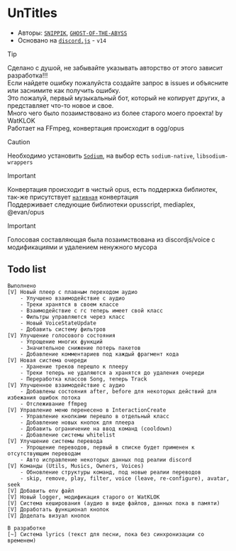 # UnTitles
- Авторы: [`SNIPPIK`](https://github.com/SNIPPIK), [`GHOST-OF-THE-ABYSS`](https://github.com/GHOST-OF-THE-ABYSS)
- Основано на [`discord.js`](https://discord.js.org) - `v14`


> [!TIP]
> Сделано с душой, не забывайте указывать авторство от этого зависит разработка!!!\
> Если найдете ошибку пожалуйста создайте запрос в issues и объясните или заснимите как получить ошибку.\
> Это пожалуй, первый музыкальный бот, который не копирует других, а представляет что-то новое и свое.\
> Много чего было позаимствовано из более старого моего проекта! by WatKLOK\
> Работает на FFmpeg, конвертация происходит в ogg/opus



> [!CAUTION]
> Необходимо установить [`Sodium`](src/dependencies/voice/audio/Sodium.ts), на выбор есть `sodium-native`, `libsodium-wrappers`



> [!IMPORTANT]
> Конвертация происходит в чистый opus, есть поддержка библиотек, так-же присутствует [`нативная`](src/dependencies/voice/audio/Opus.ts) конвертация\
> Поддерживает следующие библиотеки opusscript, mediaplex, @evan/opus



> [!IMPORTANT]
> Голосовая составляющая была позаимствована из discordjs/voice с модификациями и удалением ненужного мусора





## Todo list
```text
Выполнено
[V] Новый плеер с плавным переходом аудио
    - Улучшено взаимодействие с аудио
    - Треки хранятся в своем классе
    - Взаимодействие с гс теперь имеет свой класс
    - Фильтры управляются через класс
    - Новый VoiceStateUpdate
    - Добавить систему фильтров
[V] Улучшение голосового состояния
    - Упрощение многих функций
    - Значительное снижение потерь пакетов
    - Добавление комментариев под каждый фрагмент кода
[V] Новая система очереди
    - Хранение треков перешло к плееру
    - Треки теперь не удаляются а хранятся до удаления очереди
    - Переработка классов Song, теперь Track
[V] Улучшенное взаимодействие с аудио
    - Добавлены состояния after, before для некоторых действий для избежания ошибок потока
    - Отслеживание ffmpeg
[V] Управление меню перенесено в InteractionCreate
    - Управление кнопками перешло в отдельный класс
    - Добавление новых кнопок для плеера
    - Добавить ограничение на ввод команд (cooldown)
    - Добавление системы whitelist
[V] Улучшение системы перевода
    - Упрощение переводов, первый в списке будет применен к отсутствующим переводам
    - Авто исправление некоторых данных под реалии discord
[V] Команды (Utils, Musics, Owners, Voices)
    - Обновление структуры команд, под новые реалии переводов
    - skip, remove, play, filter, voice (leave, re-configure), avatar, seek
[V] Добавить env файл
[V] Новый logger, модификация старого от WatKLOK
[V] Система кеширования (аудио в виде файлов, данных пока в памяти)
[V] Доработать функционал кнопок
[V] Доделать визуал кнопок

В разработке
[~] Система lyrics (текст для песни, пока без синхронизации со временем)
```

